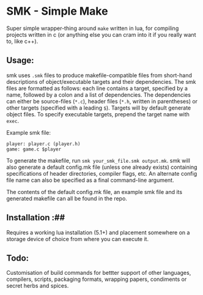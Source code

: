 # SMK - Simple Make #

Super simple wrapper-thing around `make` written in lua, for compiling projects written in c (or anything else you can cram into it if you really want to, like c++).

## Usage: ##
smk uses `.smk` files to produce makefile-compatible files from short-hand descriptions of object/executable targets and their dependencies.
The smk files are formatted as follows: each line contains a target, specified by a name, followed by a colon and a list of dependencies.
The dependencies can either be source-files (`*.c`), header files (`*.h`, written in parentheses) or other targets (specified with a leading `$`).
Targets will by default generate object files. To specify executable targets, prepend the target name with `exec`.

Example smk file:
```
player: player.c (player.h)
game: game.c $player
```

To generate the makefile, run `smk your_smk_file.smk output.mk`. smk will also generate a default config.mk file (unless one already exists)
containing specifications of header directories, compiler flags, etc. An alternate config file name can also be specified as a final command-line argument.

The contents of the default config.mk file, an example smk file and its generated makefile can all be found in the repo.

## Installation :##
Requires a working lua installation (5.1+) and placement somewhere on a storage device of choice from where you can execute it.

## Todo: ##
Customisation of build commands for bettter support of other languages, compilers, scripts, packaging formats, wrapping papers, condiments or secret herbs and spices.
